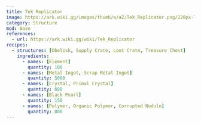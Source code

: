 ```yaml
---
title: Tek Replicator
image: https://ark.wiki.gg/images/thumb/a/a2/Tek_Replicator.png/228px-Tek_Replicator.png
category: Structure
mod: Base
references:
  - url: https://ark.wiki.gg/wiki/Tek_Replicator
recipes: 
  - structures: [Obelisk, Supply Crate, Loot Crate, Treasure Chest]
    ingredients: 
      - names: [Element]
        quantity: 100
      - names: [Metal Ingot, Scrap Metal Ingot]
        quantity: 5000
      - names: [Crystal, Primal Crystal]
        quantity: 600      
      - names: [Black Pearl]
        quantity: 150    
      - names: [Polymer, Organic Polymer, Corrupted Nodule]
        quantity: 800        
---
```


